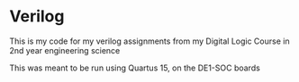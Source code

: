 # Verilog
This is my code for my verilog assignments from my Digital Logic Course in 2nd year engineering science

This was meant to be run using Quartus 15, on the DE1-SOC boards
